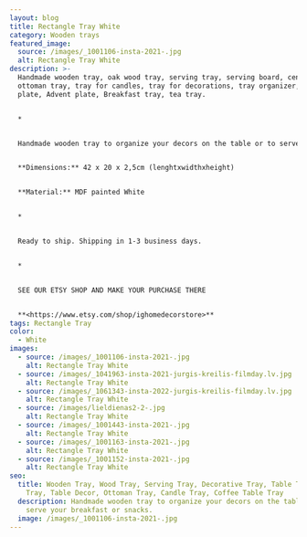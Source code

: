 ```yaml
---
layout: blog
title: Rectangle Tray White
category: Wooden trays
featured_image:
  source: /images/_1001106-insta-2021-.jpg
  alt: Rectangle Tray White
description: >-
  Handmade wooden tray, oak wood tray, serving tray, serving board, centerpiece,
  ottoman tray, tray for candles, tray for decorations, tray organizer, Candle
  plate, Advent plate, Breakfast tray, tea tray.


  *


  Handmade wooden tray to organize your decors on the table or to serve your breakfast or snacks.


  **Dimensions:** 42 x 20 x 2,5cm (lenghtxwidthxheight)


  **Material:** MDF painted White


  *


  Ready to ship. Shipping in 1-3 business days.


  *


  SEE OUR ETSY SHOP AND MAKE YOUR PURCHASE THERE


  **<https://www.etsy.com/shop/ighomedecorstore>**
tags: Rectangle Tray
color:
  - White
images:
  - source: /images/_1001106-insta-2021-.jpg
    alt: Rectangle Tray White
  - source: /images/_1041963-insta-2021-jurgis-kreilis-filmday.lv.jpg
    alt: Rectangle Tray White
  - source: /images/_1061343-insta-2022-jurgis-kreilis-filmday.lv.jpg
    alt: Rectangle Tray White
  - source: /images/lieldienas2-2-.jpg
    alt: Rectangle Tray White
  - source: /images/_1001443-insta-2021-.jpg
    alt: Rectangle Tray White
  - source: /images/_1001163-insta-2021-.jpg
    alt: Rectangle Tray White
  - source: /images/_1001152-insta-2021-.jpg
    alt: Rectangle Tray White
seo:
  title: Wooden Tray, Wood Tray, Serving Tray, Decorative Tray, Table Tray, Tea
    Tray, Table Decor, Ottoman Tray, Candle Tray, Coffee Table Tray
  description: Handmade wooden tray to organize your decors on the table or to
    serve your breakfast or snacks.
  image: /images/_1001106-insta-2021-.jpg
---
```

